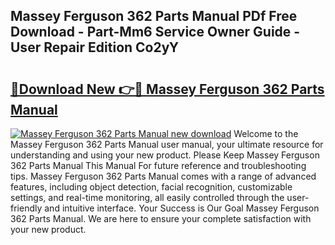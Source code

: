 ## Massey Ferguson 362 Parts Manual PDf Free Download - Part-Mm6 Service Owner Guide - User Repair Edition Co2yY

# <h2><a href="http://bc86349.oget.top/?id=Massey+Ferguson+362+Parts+Manual">🔗Download New 👉🔴 Massey Ferguson 362 Parts Manual</a></h2>

[![Massey Ferguson 362 Parts Manual new download](https://i.imgur.com/5g1atiW.png)](http://bc86349.oget.top/?id=Massey+Ferguson+362+Parts+Manual)
Welcome to the Massey Ferguson 362 Parts Manual user manual, your ultimate resource for understanding and using your new product. Please Keep Massey Ferguson 362 Parts Manual This Manual For future reference and troubleshooting tips. Massey Ferguson 362 Parts Manual comes with a range of advanced features, including object detection, facial recognition, customizable settings, and real-time monitoring, all easily controlled through the user-friendly and intuitive interface. Your Success is Our Goal Massey Ferguson 362 Parts Manual. We are here to ensure your complete satisfaction with your new product.
